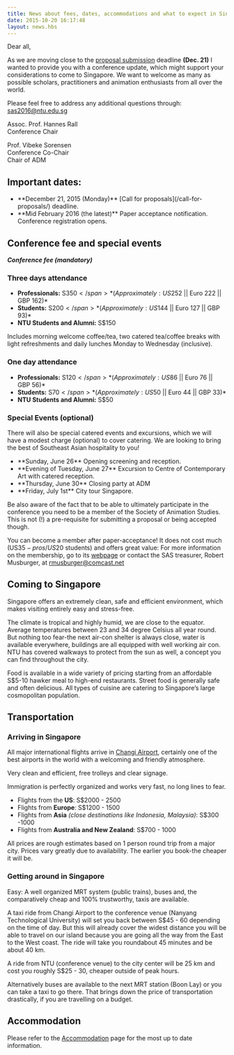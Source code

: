 ```yaml
---
title: News about fees, dates, accommodations and what to expect in Singapore!
date: 2015-10-20 16:17:48
layout: news.hbs
---
```

Dear all,

As we are moving close to the [proposal submission](/call-for-proposals/) deadline **(Dec. 21)** I wanted to provide you with a conference update, which might support your considerations to come to Singapore. We want to welcome as many as possible scholars, practitioners and animation enthusiasts from all over the world.

Please feel free to address any additional questions through:
<a href="mailto:sas2016@ntu.edu.sg?subject=Question">sas2016@ntu.edu.sg</a>

Assoc. Prof. Hannes Rall  
Conference Chair

Prof. Vibeke Sorensen  
Conference Co-Chair  
Chair of ADM

## Important dates:
<ul class="timeline-list">
  <li>
    **December 21, 2015 (Monday)**  
    [Call for proposals](/call-for-proposals/) deadline.
  </li>
  <li>
    **Mid February 2016 (the latest)**  
    Paper acceptance notification.  
    Conference registration opens.
  </li>
</ul>

## Conference fee and special events

***Conference fee (mandatory)***

### Three days attendance
- <span class="zoom-font">**Professionals:** S$350</span> *(Approximately:  US$252 || Euro 222 || GBP 162)*  
- <span class="zoom-font">**Students:** S$200</span> *(Approximately:  US$144 || Euro 127 || GBP 93)*  
- <span class="zoom-font">**NTU Students and Alumni:** S$150</span>

Includes morning welcome coffee/tea, two catered tea/coffee breaks with light refreshments and daily lunches Monday to Wednesday (inclusive).

### One day attendance
- <span class="zoom-font">**Professionals:** S$120</span> *(Approximately:  US$86 || Euro 76 || GBP 56)*  
- <span class="zoom-font">**Students:** S$70</span> *(Approximately:  US$50 || Euro 44 || GBP 33)*  
- <span class="zoom-font">**NTU Students and Alumni:** S$50</span>

### Special Events (optional)
There will also be special catered events and excursions, which we will have a modest charge (optional) to cover catering. We are looking to bring the best of Southeast Asian hospitality to you!

<ul class="timeline-list">
<li>**Sunday, June 26**  
Opening screening and reception.</li>

<li>**Evening of Tuesday, June 27**  
Excursion to Centre of Contemporary Art with catered reception.</li>

<li>**Thursday, June 30**  
Closing party at ADM</li>

<li>**Friday, July 1st**  
City tour Singapore.</li>
</ul>

Be also aware of the fact that to be able to ultimately participate in the conference you need to be a member of the Society of Animation Studies.
This is <span class="highlight">not (!) a pre-requisite</span> for submitting a proposal or being accepted though.

<span class="highlight">You can become a member after paper-acceptance!</span>
It does not cost much (US$35 - pros / US$20 students) and offers great value:
For more information on the membership, go to its <a href="http://ww2.animationstudies.org/index.php/membership/member-join" target="_blank">webpage</a> or contact the SAS treasurer, Robert Musburger, at <a href="mailto:rmusburger@comcast.net">rmusburger@comcast.net</a>

## Coming to Singapore

Singapore offers an extremely clean, safe and efficient environment, which makes visiting entirely easy and stress-free.

The climate is tropical and highly humid, we are close to the equator.
Average temperatures between 23 and 34 degree Celsius all year round.
But nothing too fear-the next air-con shelter is always close, water is available everywhere, buildings are all equipped with well working air con.
NTU has covered walkways to protect from the sun as well, a concept you can find throughout the city.

Food is available in a wide variety of pricing starting from an affordable S$5-10 hawker meal to high-end restaurants. Street food is generally safe and often delicious. All types of cuisine are catering to Singapore’s large cosmopolitan population.

## Transportation

### Arriving in Singapore

All major international flights arrive in <a href="http://www.changiairport.com/" target="_blank">Changi Airport</a>, certainly one of the best airports in the world with a welcoming and friendly atmosphere.

Very clean and efficient, free trolleys and clear signage.

Immigration is perfectly organized and works very fast, no long lines to fear.

- Flights from the **US**: S$2000 - 2500
- Flights from **Europe**: S$1200 - 1500
- Flights from **Asia** *(close destinations like Indonesia, Malaysia)*: S$300 -1000
- Flights from **Australia and New Zealand**: S$700 - 1000

All prices are rough estimates based on 1 person round trip from a major city.
Prices vary greatly due to availability.
The earlier you book-the cheaper it will be.

### Getting around in Singapore

<span class="highlight">Easy:</span> A well organized MRT system (public trains), buses and, the comparatively cheap and 100% trustworthy, taxis are available.

A taxi ride from Changi Airport to the conference venue (Nanyang Technological
University) will set you back between S$45 - 60 depending on the time of day.
But this will already cover the widest distance you will be able to travel on our island because you are going all the way from the East to the West coast.
The ride will take you roundabout 45 minutes and be about 40 km.

A ride from NTU (conference venue) to the city center will be 25 km and cost you roughly S$25 - 30, cheaper outside of peak hours.

Alternatively buses are available to the next MRT station (Boon Lay) or you can take a taxi to go there. That brings down the price of transportation drastically, if you are travelling on a budget.

## Accommodation
Please refer to the <a class="highlight" href="/accommodation">Accommodation</a> page for the most up to date information.

<!-- ### Nanyang Executive Centre
We have pre-reserved rooms at a special rate at the hotel closest to the conference venue: NTU’s own [Nanyang Executive Centre](http://www.ntu.edu.sg/nec/Pages/default.aspx).


It is in easy walking distance (5 minutes) from our School of Art, Design and Media.
Those who are looking for a convenient and solid accommodation option at a reasonable price (for Singapore), you are in the right place here.
The booking link will go up together with actual registration in early February.
You will have to book on your own, referencing:

<span class="zoom-font highlight-box-soft-w">**“SAS Conference 2016 NTU”**</span>

Rates are as follows (prevailing taxes will apply)  
- Standard room with daily breakfast: **S$144**
- Twin room with daily breakfast: **S$162**
- Deluxe room with daily breakfast: **S$189**

We are in further negotiations with downtown hotels for those who want to stay in the City center (roughly abut 30 - 40 minutes way from NTU = conference venue).

Details will follow.

### Student Halls
We are also looking into securing accommodation on the budget side.

We are optimistic to be able to offer additional accommodation at low rates as detailed below. We are in the process of finalizing the sign-up process for this, which will be different from the hotel-bookings.

However, we thought, it will help your consideration of making the trip to Singapore that there will also be cheaper option available.

Be aware though that this will be <span class="highlight">budget (!) accommodation in student halls</span> and rather basic.

<table>
  <thead>
    <tr>
      <th>Daily rental charges on a per person basis</th>
      <th>Twin/sharing</th>
      <th>Single</th>
    </tr>
  </thead>
  <tbody>
    <tr>
      <td>Students</td>
      <td>**AC:** S$30  
      **Non AC:** S$20</td>
      <td>**AC:** S$38  
      **Non AC:** S$28</td>
    </tr>
    <tr>
      <td>Non-student</td>
      <td>**AC:** S$45  
      **Non AC:** S$30</td>
      <td>**AC:** S$59  
      **Non AC:** S$44</td>
    </tr>
  </tbody>
</table> -->